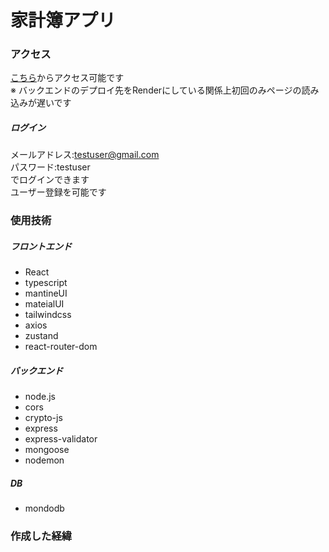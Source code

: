 # 家計簿アプリ
### アクセス
[こちら](https://kakeibo-app.onrender.com/)からアクセス可能です  
※ バックエンドのデプロイ先をRenderにしている関係上初回のみページの読み込みが遅いです
  ##### ログイン  
  メールアドレス:testuser@gmail.com  
  パスワード:testuser  
  でログインできます  
  ユーザー登録を可能です  
### 使用技術
  ##### フロントエンド
  - React
  - typescript
  - mantineUI
  - mateialUI
  - tailwindcss
  - axios
  - zustand
  - react-router-dom
  ##### バックエンド
  - node.js
  - cors
  - crypto-js
  - express
  - express-validator
  - mongoose
  - nodemon
  ##### DB
  - mondodb
 ### 作成した経緯
 
